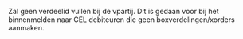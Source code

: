 Zal geen verdeelid vullen bij de vpartij. Dit is gedaan voor bij het binnenmelden naar CEL debiteuren die geen boxverdelingen/xorders aanmaken.